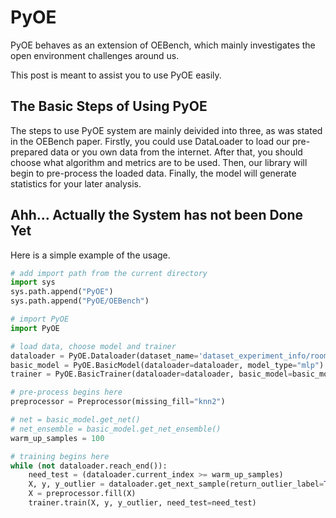 # PyOE

PyOE behaves as an extension of OEBench, which mainly investigates the open environment challenges around us.

This post is meant to assist you to use PyOE easily.

## The Basic Steps of Using PyOE

The steps to use PyOE system are mainly deivided into three, as was stated in the OEBench paper. Firstly, you could use DataLoader to load our pre-prepared data or you own data from the internet. After that, you should choose what algorithm and metrics are to be used. Then, our library will begin to pre-process the loaded data. Finally, the model will generate statistics for your later analysis.

## Ahh... Actually the System has not been Done Yet

Here is a simple example of the usage.

```python
# add import path from the current directory
import sys
sys.path.append("PyOE")
sys.path.append("PyOE/OEBench")

# import PyOE
import PyOE

# load data, choose model and trainer
dataloader = PyOE.Dataloader(dataset_name='dataset_experiment_info/room_occupancy')
basic_model = PyOE.BasicModel(dataloader=dataloader, model_type="mlp")
trainer = PyOE.BasicTrainer(dataloader=dataloader, basic_model=basic_model, algorithm="naive")

# pre-process begins here
preprocessor = Preprocessor(missing_fill="knn2")

# net = basic_model.get_net()
# net_ensemble = basic_model.get_net_ensemble()
warm_up_samples = 100

# training begins here
while (not dataloader.reach_end()):
    need_test = (dataloader.current_index >= warm_up_samples)
    X, y, y_outlier = dataloader.get_next_sample(return_outlier_label=True)
    X = preprocessor.fill(X)
    trainer.train(X, y, y_outlier, need_test=need_test)
```


